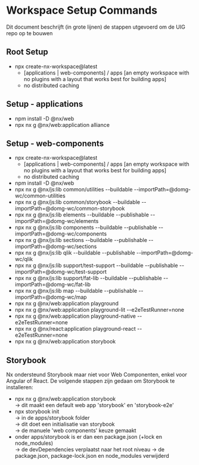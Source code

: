 # Workspace Setup Commands

Dit document beschrijft (in grote lijnen) de stappen utgevoerd om de UIG repo op te bouwen

## Root Setup

-   npx create-nx-workspace@latest
    -   [applications | web-components] / apps [an empty workspace with no plugins with a layout that works best for building apps]
    -   no distributed caching

## Setup - applications

-   npm install -D @nx/web
-   npx nx g @nx/web:application alliance

## Setup - web-components

-   npx create-nx-workspace@latest
    -   [applications | web-components] / apps [an empty workspace with no plugins with a layout that works best for building apps]
    -   no distributed caching
-   npm install -D @nx/web
-   npx nx g @nx/js:lib common/utilities --buildable --importPath=@domg-wc/common-utilities
-   npx nx g @nx/js:lib common/storybook --buildable --importPath=@domg-wc/common-storybook
-   npx nx g @nx/js:lib elements --buildable --publishable --importPath=@domg-wc/elements
-   npx nx g @nx/js:lib components --buildable --publishable --importPath=@domg-wc/components
-   npx nx g @nx/js:lib sections --buildable --publishable --importPath=@domg-wc/sections
-   npx nx g @nx/js:lib qlik --buildable --publishable --importPath=@domg-wc/qlik
-   npx nx g @nx/js:lib support/test-support --buildable --publishable --importPath=@domg-wc/test-support
-   npx nx g @nx/js:lib support/fat-lib --buildable --publishable --importPath=@domg-wc/fat-lib
-   npx nx g @nx/js:lib map --buildable --publishable --importPath=@domg-wc/map
-   npx nx g @nx/web:application playground
-   npx nx g @nx/web:application playground-lit --e2eTestRunner=none
-   npx nx g @nx/web:application playground-native --e2eTestRunner=none
-   npx nx g @nx/react:application playground-react --e2eTestRunner=none
-   npx nx g @nx/web:application storybook

## Storybook

Nx ondersteund Storybook maar niet voor Web Componenten, enkel voor Angular of React.
De volgende stappen zijn gedaan om Storybook te installeren:

-   npx nx g @nx/web:application storybook\
    -> dit maakt een default web app 'storybook' en 'storybook-e2e'
-   npx storybook init\
    -> in de apps/storybook folder\
    -> dit doet een initialisatie van storybook\
    -> de manuele 'web components' keuze gemaakt
-   onder apps/storybook is er dan een package.json (+lock en node_modules)\
    -> de devDependencies verplaatst naar het root niveau
    -> de package.json, package-lock.json en node_modules verwijderd
